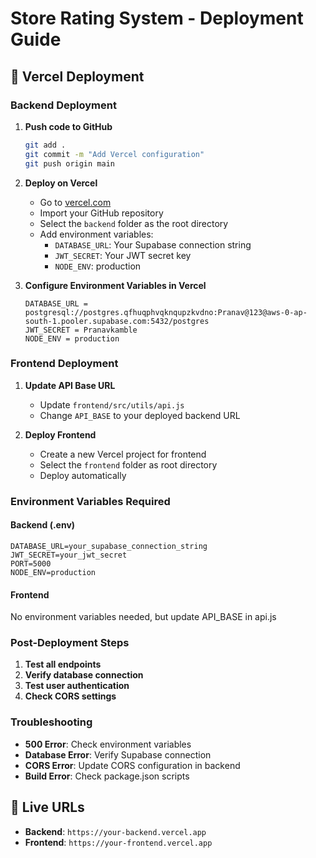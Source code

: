 # Store Rating System - Deployment Guide

## 🚀 Vercel Deployment

### Backend Deployment

1. **Push code to GitHub**
   ```bash
   git add .
   git commit -m "Add Vercel configuration"
   git push origin main
   ```

2. **Deploy on Vercel**
   - Go to [vercel.com](https://vercel.com)
   - Import your GitHub repository
   - Select the `backend` folder as the root directory
   - Add environment variables:
     - `DATABASE_URL`: Your Supabase connection string
     - `JWT_SECRET`: Your JWT secret key
     - `NODE_ENV`: production

3. **Configure Environment Variables in Vercel**
   ```
   DATABASE_URL = postgresql://postgres.qfhuqphvqknqupzkvdno:Pranav@123@aws-0-ap-south-1.pooler.supabase.com:5432/postgres
   JWT_SECRET = Pranavkamble
   NODE_ENV = production
   ```

### Frontend Deployment

1. **Update API Base URL**
   - Update `frontend/src/utils/api.js`
   - Change `API_BASE` to your deployed backend URL
   
2. **Deploy Frontend**
   - Create a new Vercel project for frontend
   - Select the `frontend` folder as root directory
   - Deploy automatically

### Environment Variables Required

#### Backend (.env)
```
DATABASE_URL=your_supabase_connection_string
JWT_SECRET=your_jwt_secret
PORT=5000
NODE_ENV=production
```

#### Frontend
No environment variables needed, but update API_BASE in api.js

### Post-Deployment Steps

1. **Test all endpoints**
2. **Verify database connection**
3. **Test user authentication**
4. **Check CORS settings**

### Troubleshooting

- **500 Error**: Check environment variables
- **Database Error**: Verify Supabase connection
- **CORS Error**: Update CORS configuration in backend
- **Build Error**: Check package.json scripts

## 📱 Live URLs

- **Backend**: `https://your-backend.vercel.app`
- **Frontend**: `https://your-frontend.vercel.app`
